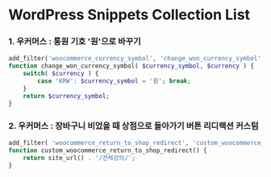 # WordPress Snippets Collection List

### 1. 우커머스 : 통원 기호 '원'으로 바꾸기

```php
add_filter('woocommerce_currency_symbol', 'change_won_currency_symbol', 10, 2);
function change_won_currency_symbol( $currency_symbol, $currency ) {
    switch( $currency ) {
        case 'KRW': $currency_symbol = '원'; break;
    }
    return $currency_symbol;
}
```

### 2. 우커머스 : 장바구니 비었을 때 상점으로 돌아가기 버튼 리디랙션 커스텀

```php
add_filter( 'woocommerce_return_to_shop_redirect', 'custom_woocommerce_return_to_shop_redirect' );
function custom_woocommerce_return_to_shop_redirect() {
	return site_url() . '/전체강의/';
}
```
